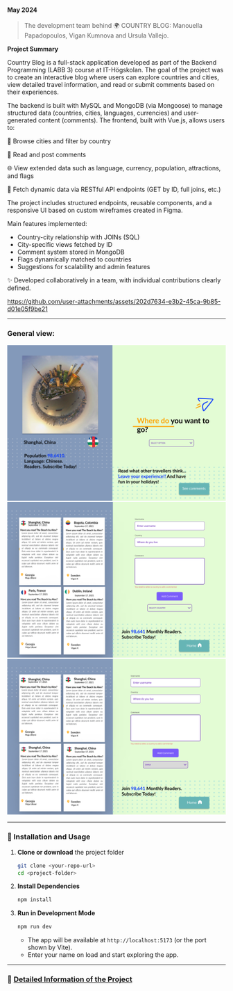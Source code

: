 #### May 2024

> The development team behind 🌍 COUNTRY BLOG:
> Manouella Papadopoulos, Vigan Kumnova and Ursula Vallejo.

**Project Summary**

Country Blog is a full-stack application developed as part of the Backend Programming (LABB 3) course at IT-Högskolan. The goal of the project was to create an interactive blog where users can explore countries and cities, view detailed travel information, and read or submit comments based on their experiences.

The backend is built with MySQL and MongoDB (via Mongoose) to manage structured data (countries, cities, languages, currencies) and user-generated content (comments). The frontend, built with Vue.js, allows users to:

🔎 Browse cities and filter by country

💬 Read and post comments

🌐 View extended data such as language, currency, population, attractions, and flags

🎯 Fetch dynamic data via RESTful API endpoints (GET by ID, full joins, etc.)

The project includes structured endpoints, reusable components, and a responsive UI based on custom wireframes created in Figma.

Main features implemented:

- Country-city relationship with JOINs (SQL)
- City-specific views fetched by ID
- Comment system stored in MongoDB
- Flags dynamically matched to countries
- Suggestions for scalability and admin features

✨ Developed collaboratively in a team, with individual contributions clearly defined.


https://github.com/user-attachments/assets/202d7634-e3b2-45ca-9b85-d01e05f9be21


---

### General view:

[<img src="documentation/Home.png" width="550"/>](WireframeHome)
[<img src="documentation/all_comments.png" width="550"/>](WireframeAllComments)
[<img src="documentation/One_Country_comments.png" width="550"/>](WireframeOne_Country_comments)

---

### 🔧 Installation and Usage

1.  **Clone or download** the project folder

    ```bash
    git clone <your-repo-url>
    cd <project-folder>
    ```

2.  **Install Dependencies**

    ```bash
    npm install
    ```

3.  **Run in Development Mode**

    ```bash
    npm run dev
    ```

    - The app will be available at `http://localhost:5173` (or the port shown by Vite).
    - Enter your name on load and start exploring the app.

---

### 📄 [Detailed Information of the Project](Detail_Info.md)
